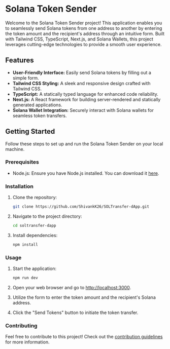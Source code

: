 # Solana Token Sender

Welcome to the Solana Token Sender project! This application enables you to seamlessly send Solana tokens from one address to another by entering the token amount and the recipient's address through an intuitive form. Built with Tailwind CSS, TypeScript, Next.js, and Solana Wallets, this project leverages cutting-edge technologies to provide a smooth user experience.

## Features

- **User-Friendly Interface:** Easily send Solana tokens by filling out a simple form.
- **Tailwind CSS Styling:** A sleek and responsive design crafted with Tailwind CSS.
- **TypeScript:** A statically typed language for enhanced code reliability.
- **Next.js:** A React framework for building server-rendered and statically generated applications.
- **Solana Wallet Integration:** Securely interact with Solana wallets for seamless token transfers.

## Getting Started

Follow these steps to set up and run the Solana Token Sender on your local machine.

### Prerequisites

- Node.js: Ensure you have Node.js installed. You can download it [here](https://nodejs.org/).

### Installation

1. Clone the repository:

   ```bash
   git clone https://github.com/ShivankK26/SOLTransfer-dApp.git
   ```

2. Navigate to the project directory:

   ```bash
   cd soltransfer-dapp
   ```

3. Install dependencies:

   ```bash
   npm install
   ```

### Usage

1. Start the application:

   ```bash
   npm run dev
   ```

2. Open your web browser and go to [http://localhost:3000](http://localhost:3000).

3. Utilize the form to enter the token amount and the recipient's Solana address.

4. Click the "Send Tokens" button to initiate the token transfer.

### Contributing

Feel free to contribute to this project! Check out the [contribution guidelines](CONTRIBUTING.md) for more information.
